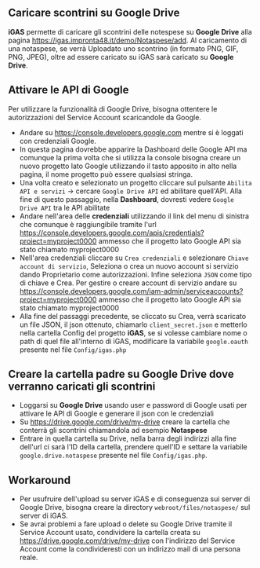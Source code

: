 ## Caricare scontrini su Google Drive
**iGAS** permette di caricare gli scontrini delle notespese su **Google Drive** alla pagina https://igas.impronta48.it/demo/Notaspese/add.
Al caricamento di una notaspese, se verrà Uploadato uno scontrino (in formato PNG, GIF, PNG, JPEG), oltre ad essere caricato su iGAS sarà caricato su **Google Drive**.

## Attivare le API di Google
Per utilizzare la funzionalità di Google Drive, bisogna ottentere le autorizzazioni del Service Account scaricandole da Google.
- Andare su https://console.developers.google.com mentre si è loggati con credenziali Google. 
- In questa pagina dovrebbe apparire la Dashboard delle Google API ma comunque la prima volta che si utilizza la console bisogna creare un nuovo progetto lato Google utilizzando il tasto apposito in alto nella pagina, il nome progetto può essere qualsiasi stringa.
- Una volta creato e selezionato un progetto cliccare sul pulsante `Abilita API e servizi` -> cercare `Google Drive API` ed abilitare quell'API. Alla fine di questo passaggio, nella **Dashboard**, dovresti vedere `Google Drive API` tra le API abilitate
- Andare nell'area delle **credenziali** utilizzando il link del menu di sinistra che comunque è raggiungibile tramite l'url https://console.developers.google.com/apis/credentials?project=myproject0000 ammesso che il progetto lato Google API sia stato chiamato myproject0000
- Nell'area credenziali cliccare su `Crea credenziali` e selezionare `Chiave account di servizio`, Seleziona o crea un nuovo account si servizio dando Proprietario come autorizzazioni. Infine seleziona `JSON` come tipo di chiave e Crea. Per gestire o creare account di servizio andare su https://console.developers.google.com/iam-admin/serviceaccounts?project=myproject0000 ammesso che il progetto lato Google API sia stato chiamato myproject0000
- Alla fine del passaggi precedente, se cliccato su Crea, verrà scaricato un file JSON, il json ottenuto, chiamarlo `client_secret.json` e metterlo nella cartella Config del progetto **iGAS**, se si volesse cambiare nome o path di quel file all'interno di iGAS, modificare la variabile `google.oauth` presente nel file `Config/igas.php`

## Creare la cartella padre su Google Drive dove verranno caricati gli scontrini
- Loggarsi su **Google Drive** usando user e password di Google usati per attivare le API di Google e generare il json con le credenziali
- Su https://drive.google.com/drive/my-drive creare la cartella che conterrà gli scontrini chiamandola ad esempio **Notaspese**
- Entrare in quella cartella su Drive, nella barra degli indirizzi alla fine dell'url ci sarà l'ID della cartella, prendere quell'ID e settare la variabile `google.drive.notaspese` presente nel file `Config/igas.php`.

## Workaround
- Per usufruire dell'upload su server iGAS e di conseguenza sui server di Google Drive, bisogna creare la directory `webroot/files/notaspese/` sul server di iGAS.
- Se avrai problemi a fare upload o delete su Google Drive tramite il Service Account usato, condividere la cartella creata su https://drive.google.com/drive/my-drive con l'indirizzo del Service Account come la condivideresti con un indirizzo mail di una persona reale.